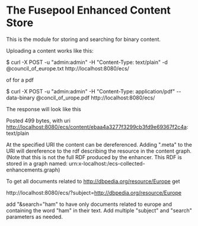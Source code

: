 The Fusepool Enhanced Content Store
=====

This is the module for storing and searching for binary content.

Uploading a content works like this:

$ curl -X POST -u "admin:admin" -H "Content-Type: text/plain" -d
@council_of_europe.txt http://localhost:8080/ecs/

of for a pdf

$ curl -X POST -u "admin:admin" -H "Content-Type: application/pdf" --data-binary
@concil_of_urope.pdf http://localhost:8080/ecs/

The response will look like this

Posted 499 bytes, with uri
<http://localhost:8080/ecs/content/ebaa4a3277f3299cb3fd9e69367f2c4a>:
text/plain

At the specified URI the content can be dereferenced. Adding ".meta"
to the URI will dereference to the rdf describing the resource in the
content graph. (Note that this is not the full RDF produced by the
enhancer. This RDF is stored in a graph named:
urn:x-localhost:/ecs-collected-enhancements.graph)

To get all documents related to <http://dbpedia.org/resource/Europe> get

 http://localhost:8080/ecs/?subject=http://dbpedia.org/resource/Europe

add "&search="ham" to have only documents related to europe and
containing the word "ham" in their text. Add multiple "subject" and
"search" parameters as needed.
